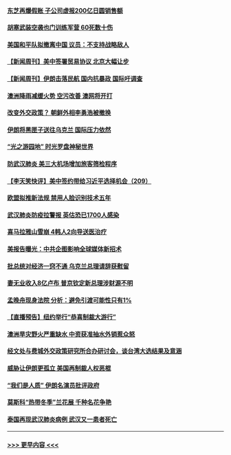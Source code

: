 #### [东芝再爆假账 子公司虚报200亿日圆销售额](../pages/prog202/a102755949.md?t=01191111) 
#### [胡塞武装空袭也门训练军营 60死数十伤](../pages/prog202/a102755921.md?t=01191111) 
#### [美国和平队拟撤离中国 议员：不支持战略敌人](../pages/prog202/a102755896.md?t=01191111) 
#### [【新闻周刊】美中签署贸易协议  北京大幅让步](../pages/prog202/a102755893.md?t=01191111) 
#### [【新闻周刊】伊朗击落民航 国内抗暴政 国际吁调查](../pages/prog202/a102755773.md?t=01191111) 
#### [澳洲降雨减缓火势 空污改善 澳网将开打](../pages/prog202/a102755661.md?t=01191111) 
#### [改变外交政策？ 朝鲜外相李勇浩被撤换](../pages/prog202/a102755817.md?t=01191111) 
#### [伊朗将黑匣子送往乌克兰 国际压力依然](../pages/prog202/a102755784.md?t=01191111) 
#### [“光之游园地” 时光罗盘神秘世界](../pages/prog202/a102755744.md?t=01191111) 
#### [防武汉肺炎 美三大机场增加旅客筛检程序](../pages/prog202/a102755752.md?t=01191111) 
#### [【李天笑快评】美中签约带给习近平选择机会（209）](../pages/prog202/a102755709.md?t=01191111) 
#### [欧盟拟推新法规  禁用人脸识别技术五年](../pages/prog202/a102755658.md?t=01191111) 
#### [武汉肺炎防疫拉警报 英估恐已1700人感染](../pages/prog202/a102755639.md?t=01191111) 
#### [喜马拉雅山雪崩 4韩人2向导送医治疗](../pages/prog202/a102755429.md?t=01191111) 
#### [美报告曝光：中共企图影响全球媒体新招术](../pages/prog202/a102755535.md?t=01191111) 
#### [批总统对经济一窍不通 乌克兰总理请辞获慰留](../pages/prog202/a102755361.md?t=01191111) 
#### [妻无业收入8亿卢布 普京钦定新总理涉财源不明](../pages/prog202/a102755310.md?t=01191111) 
#### [孟晚舟现身法院 分析：避免引渡可能性只有1%](../pages/prog202/a102755286.md?t=01191111) 
#### [【直播预告】纽约举行“恭喜制裁大游行”](../pages/prog202/a102755308.md?t=01191111) 
#### [澳洲旱灾野火严重缺水 中资获准抽水外销惹众怒](../pages/prog202/a102755285.md?t=01191111) 
#### [经文处与费城外交政策研究所合办研讨会，谈台湾大选结果及意涵](../pages/prog202/a102755234.md?t=01191111) 
#### [威胁让伊朗更孤立 美国再制裁人权恶棍](../pages/prog202/a102755094.md?t=01191111) 
#### [“我们是人质” 伊朗名演员批评政府](../pages/prog202/a102755061.md?t=01191111) 
#### [莫斯科“热带冬季”兰花展 千种名花争艳](../pages/prog202/a102754998.md?t=01191111) 
#### [泰国再现武汉肺炎病例 武汉又一患者死亡](../pages/prog202/a102754990.md?t=01191111) 

----
#### [ >>> 更早内容 <<< ](../indexes/prog202-earlier.md)
